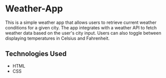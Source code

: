 # Weather-App

This is a simple weather app that allows users to retrieve current weather conditions for a given city. The app integrates with a weather API to fetch weather data based on the user's city input. Users can also toggle between displaying temperatures in Celsius and Fahrenheit.
## Technologies Used

- HTML
- CSS

